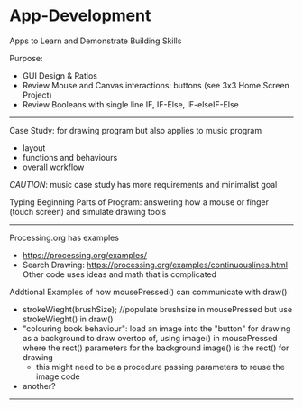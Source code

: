 # App-Development
Apps to Learn and Demonstrate Building Skills

Purpose:
- GUI Design & Ratios
- Review Mouse and Canvas interactions: buttons (see 3x3 Home Screen Project)
- Review Booleans with single line IF, IF-Else, IF-elseIF-Else

---

Case Study: for drawing program but also applies to music program
- layout
- functions and behaviours
- overall workflow

*CAUTION*: music case study has more requirements and minimalist goal

Typing Beginning Parts of Program: answering how a mouse or finger (touch screen) and simulate drawing tools

---

Processing.org has examples
- https://processing.org/examples/
- Search Drawing: https://processing.org/examples/continuouslines.html
  Other code uses ideas and math that is complicated

Addtional Examples of how mousePressed() can communicate with draw()
- strokeWieght(brushSize); //populate brushsize in mousePressed but use strokeWieght() in draw()
- "colouring book behaviour": load an image into the "button" for drawing as a background to draw overtop of, using image() in mousePressed where the rect() parameters for the background image() is the rect() for drawing
  - this might need to be a procedure passing parameters to reuse the image code
- another?

---
